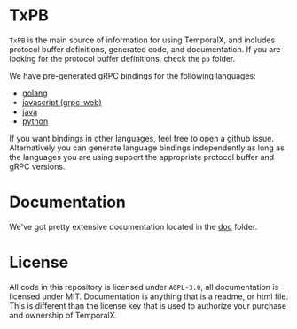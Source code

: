 # TxPB

`TxPB` is the main source of information for using TemporalX, and includes protocol buffer definitions, generated code, and documentation. If you are looking for the protocol buffer definitions, check the `pb` folder.

We have pre-generated gRPC bindings for the following languages:

* [golang](https://github.com/RTradeLtd/TxPB/tree/master/go)
* [javascript (grpc-web)](https://github.com/RTradeLtd/TxPB/tree/master/js)
* [java](https://github.com/RTradeLtd/TxPB/tree/master/java/pb)
* [python](https://github.com/RTradeLtd/TxPB/tree/master/py)

If you want bindings in other languages, feel free to open a github issue. Alternatively you can generate language bindings independently as long as the languages you are using support the appropriate protocol buffer and gRPC versions.

# Documentation

We've got pretty extensive documentation located in the [doc](https://rtradeltd.github.io/TxPB/doc/README.md) folder.

# License

All code in this repository is licensed under `AGPL-3.0`, all documentation is licensed under MIT. Documentation is anything that is a readme, or html file. This is different than the license key that is used to authorize your purchase and ownership of TemporalX.